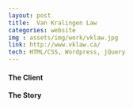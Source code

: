 ```yaml
---
layout: post
title:  Van Kralingen Law
categories: website
img : assets/img/work/vklaw.jpg
link: http://www.vklaw.ca/
tech: HTML/CSS, Wordpress, jQuery
---
```


#### The Client


#### The Story
